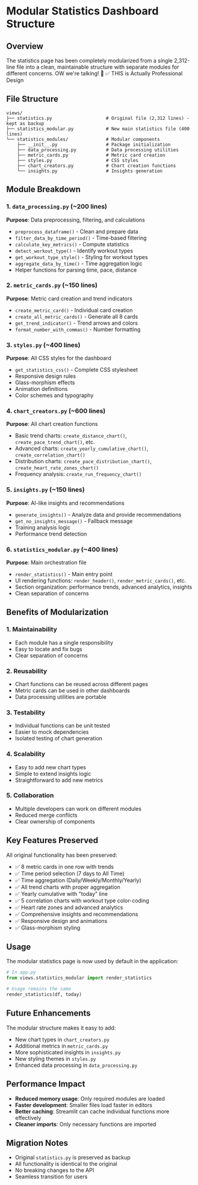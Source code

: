 # Modular Statistics Dashboard Structure

## Overview
The statistics page has been completely modularized from a single 2,312-line file into a clean, maintainable structure with separate modules for different concerns.
OW we're talking! 🎯
✅ THIS is Actually Professional Design
## File Structure

```
views/
├── statistics.py                    # Original file (2,312 lines) - kept as backup
├── statistics_modular.py            # New main statistics file (400 lines)
└── statistics_modules/              # Modular components
    ├── __init__.py                  # Package initialization
    ├── data_processing.py           # Data processing utilities
    ├── metric_cards.py              # Metric card creation
    ├── styles.py                    # CSS styles
    ├── chart_creators.py            # Chart creation functions
    └── insights.py                  # Insights generation
```

## Module Breakdown

### 1. `data_processing.py` (~200 lines)
**Purpose**: Data preprocessing, filtering, and calculations
- `preprocess_dataframe()` - Clean and prepare data
- `filter_data_by_time_period()` - Time-based filtering
- `calculate_key_metrics()` - Compute statistics
- `detect_workout_type()` - Identify workout types
- `get_workout_type_style()` - Styling for workout types
- `aggregate_data_by_time()` - Time aggregation logic
- Helper functions for parsing time, pace, distance

### 2. `metric_cards.py` (~150 lines)
**Purpose**: Metric card creation and trend indicators
- `create_metric_card()` - Individual card creation
- `create_all_metric_cards()` - Generate all 8 cards
- `get_trend_indicator()` - Trend arrows and colors
- `format_number_with_commas()` - Number formatting

### 3. `styles.py` (~400 lines)
**Purpose**: All CSS styles for the dashboard
- `get_statistics_css()` - Complete CSS stylesheet
- Responsive design rules
- Glass-morphism effects
- Animation definitions
- Color schemes and typography

### 4. `chart_creators.py` (~600 lines)
**Purpose**: All chart creation functions
- Basic trend charts: `create_distance_chart()`, `create_pace_trend_chart()`, etc.
- Advanced charts: `create_yearly_cumulative_chart()`, `create_correlation_chart()`
- Distribution charts: `create_pace_distribution_chart()`, `create_heart_rate_zones_chart()`
- Frequency analysis: `create_run_frequency_chart()`

### 5. `insights.py` (~150 lines)
**Purpose**: AI-like insights and recommendations
- `generate_insights()` - Analyze data and provide recommendations
- `get_no_insights_message()` - Fallback message
- Training analysis logic
- Performance trend detection

### 6. `statistics_modular.py` (~400 lines)
**Purpose**: Main orchestration file
- `render_statistics()` - Main entry point
- UI rendering functions: `render_header()`, `render_metric_cards()`, etc.
- Section organization: performance trends, advanced analytics, insights
- Clean separation of concerns

## Benefits of Modularization

### 1. **Maintainability**
- Each module has a single responsibility
- Easy to locate and fix bugs
- Clear separation of concerns

### 2. **Reusability**
- Chart functions can be reused across different pages
- Metric cards can be used in other dashboards
- Data processing utilities are portable

### 3. **Testability**
- Individual functions can be unit tested
- Easier to mock dependencies
- Isolated testing of chart generation

### 4. **Scalability**
- Easy to add new chart types
- Simple to extend insights logic
- Straightforward to add new metrics

### 5. **Collaboration**
- Multiple developers can work on different modules
- Reduced merge conflicts
- Clear ownership of components

## Key Features Preserved

All original functionality has been preserved:
- ✅ 8 metric cards in one row with trends
- ✅ Time period selection (7 days to All Time)
- ✅ Time aggregation (Daily/Weekly/Monthly/Yearly)
- ✅ All trend charts with proper aggregation
- ✅ Yearly cumulative with "today" line
- ✅ 5 correlation charts with workout type color-coding
- ✅ Heart rate zones and advanced analytics
- ✅ Comprehensive insights and recommendations
- ✅ Responsive design and animations
- ✅ Glass-morphism styling

## Usage

The modular statistics page is now used by default in the application:

```python
# In app.py
from views.statistics_modular import render_statistics

# Usage remains the same
render_statistics(df, today)
```

## Future Enhancements

The modular structure makes it easy to add:
- New chart types in `chart_creators.py`
- Additional metrics in `metric_cards.py`
- More sophisticated insights in `insights.py`
- New styling themes in `styles.py`
- Enhanced data processing in `data_processing.py`

## Performance Impact

- **Reduced memory usage**: Only required modules are loaded
- **Faster development**: Smaller files load faster in editors
- **Better caching**: Streamlit can cache individual functions more effectively
- **Cleaner imports**: Only necessary functions are imported

## Migration Notes

- Original `statistics.py` is preserved as backup
- All functionality is identical to the original
- No breaking changes to the API
- Seamless transition for users 